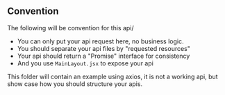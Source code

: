 ## Convention

The following will be convention for this api/

* You can only put your api request here, no business logic.
* You should separate your api files by "requested resources"
* Your api should return a "Promise" interface for consistency
* And you use `MainLayout.jsx` to expose your api

This folder will contain an example using axios, it is not a working api, but show case how you should structure your apis.

